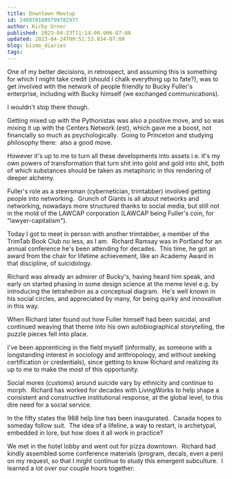 ```yaml
---
title: Downtown Meetup
id: 2408701089799782977
author: Kirby Urner
published: 2023-04-23T11:14:00.006-07:00
updated: 2023-04-24T09:51:53.834-07:00
blog: bizmo_diaries
tags: 
---
```


[](https://www.flickr.com/photos/kirbyurner/52838204884/in/datetaken/)

One of my better decisions, in retrospect, and assuming this is something for which I might take credit (should I chalk everything up to fate?), was to get involved with the network of people friendly to Bucky Fuller's enterprise, including with Bucky himself (we exchanged communications). 

I wouldn't stop there though.  

Getting mixed up with the Pythonistas was also a positive move, and so was mixing it up with the Centers Network (est), which gave me a boost, not financially so much as psychologically.  Going to Princeton and studying philosophy there:  also a good move.  

However it's up to me to turn all these developments into assets i.e. it's my own powers of transformation that turn shit into gold and gold into shit, both of which substances should be taken as metaphoric in this rendering of deeper alchemy. 

Fuller's role as a steersman (cybernetician, trimtabber) involved getting people into networking.  Grunch of Giants is all about networks and networking, nowadays more structured thanks to social media, but still not in the mold of the LAWCAP corporation (LAWCAP being Fuller's coin, for "lawyer-capitalism").

Today I got to meet in person with another trimtabber, a member of the TrimTab Book Club no less, as I am.  Richard Ramsay was in Portland for an annual conference he's been attending for decades.  This time, he got an award from the chair for lifetime achievement, like an Academy Award in that discipline, of suicidology.

Richard was already an admirer of Bucky's, having heard him speak, and early on started phasing in some design science at the meme level e.g. by introducing the tetrahedron as a conceptual diagram.  He's well known in his social circles, and appreciated by many, for being quirky and innovative in this way.  

When Richard later found out how Fuller himself had been suicidal, and continued weaving that theme into his own autobiographical storytelling, the puzzle pieces fell into place. 

I've been apprenticing in the field myself (informally, as someone with a longstanding interest in sociology and anthropology, and without seeking certification or credentials), since getting to know Richard and realizing its up to me to make the most of this opportunity.  

Social mores (customs) around suicide vary by ethnicity and continue to morph.  Richard has worked for decades with LivingWorks to help shape a consistent and constructive institutional response, at the global level, to this dire need for a social service.

In the fifty states the 988 help line has been inaugurated.  Canada hopes to someday follow suit.  The idea of a lifeline, a way to restart, is archetypal, embedded in lore, but how does it all work in practice?

We met in the hotel lobby and went out for pizza downtown.  Richard had kindly assembled some conference materials (program, decals, even a pen) on my request, so that I might continue to study this emergent subculture.  I learned a lot over our couple hours together.

[](https://www.flickr.com/photos/kirbyurner/52838465888/in/datetaken/lightbox/)